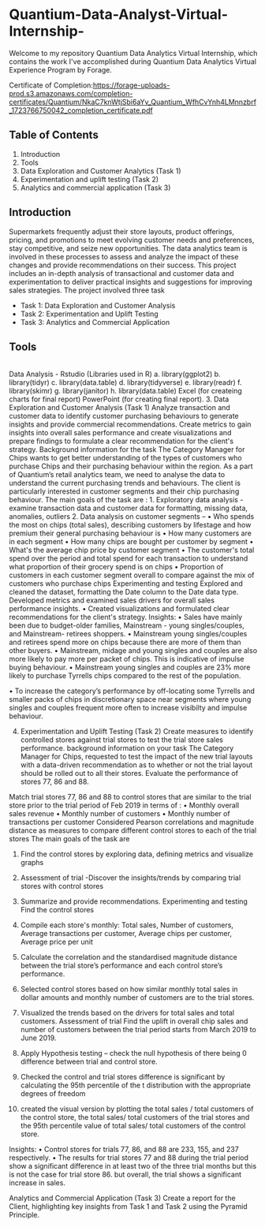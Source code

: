 # Quantium-Data-Analyst-Virtual-Internship-

Welcome to my repository Quantium Data Analytics Virtual Internship, which contains the work I've accomplished during Quantium Data Analytics Virtual Experience Program by Forage. 

Certificate of Completion:https://forage-uploads-prod.s3.amazonaws.com/completion-certificates/Quantium/NkaC7knWtjSbi6aYv_Quantium_WfhCvYnh4LMnnzbrf_1723766750042_completion_certificate.pdf

## Table of Contents
1.	Introduction 
2.	Tools
3.	Data Exploration and Customer Analytics (Task 1)
4.	Experimentation and uplift testing (Task 2)
5.	Analytics and commercial application (Task 3)

## Introduction

Supermarkets frequently adjust their store layouts, product offerings, pricing, and promotions to meet evolving customer needs and preferences, stay competitive, and seize new opportunities. The data analytics team is involved in these processes to assess and analyze the impact of these changes and provide recommendations on their success. This project includes an in-depth analysis of transactional and customer data and experimentation to deliver practical insights and suggestions for improving sales strategies. 
The project involved three task 

  * Task 1: Data Exploration and Customer Analysis
  * Task 2: Experimentation and Uplift Testing
  * Task 3: Analytics and Commercial Application

## Tools
<br/>
Data Analysis - Rstudio (Libraries used in R)
a.	library(ggplot2)
b.	library(tidyr)
c.	library(data.table)
d.	library(tidyverse)
e.	library(readr)
f.	library(skimr)
g.	library(janitor)
h.	library(data.table)
Excel (for createing charts for final report)
PowerPoint (for creating final report).
3.	Data Exploration and Customer Analysis (Task 1)
Analyze transaction and customer data to identify customer purchasing behaviours to generate insights and provide commercial recommendations. Create metrics to gain insights into overall sales performance and create visualizations and prepare findings to formulate a clear recommendation for the client's strategy.
Background information for the task
The Category Manager for Chips wants to get better understanding of the types of customers who purchase Chips and their purchasing behaviour within the region.
As a part of Quantium’s retail analytics team, we need to analyse the data to understand the current purchasing trends and behaviours. The client is particularly interested in customer segments and their chip purchasing behaviour. 
The main goals of the task are :
1.	Exploratory data analysis -examine transaction data and customer data for formatting, missing data, anomalies, outliers 
2.	Data analysis on customer segments – 
•	Who spends the most on chips (total sales), describing customers by lifestage and how premium their general purchasing behaviour is
•	How many customers are in each segment
•	How many chips are bought per customer by segment
•	What's the average chip price by customer segment
•	The customer's total spend over the period and total spend for each transaction to understand what proportion of their grocery spend is on chips
•	Proportion of customers in each customer segment overall to compare against the mix of customers who purchase chips
Experimenting and testing
Explored and cleaned the dataset, formatting the Date column to the Date data type.
Developed metrics and examined sales drivers for overall sales performance insights.
•	Created visualizations and formulated clear recommendations for the client's strategy.
Insights:
•	Sales have mainly been due to budget-older families, Mainstream - young singles/couples, and Mainstream- retirees shoppers. 
•	Mainstream young singles/couples and retirees spend more on chips because there are more of them than other buyers. 
•	Mainstream, midage and young singles and couples are also more likely to pay more per packet of chips. This is indicative of impulse buying behaviour.
•	Mainstream young singles and couples are 23% more likely to purchase Tyrrells chips compared to the rest of the population. 

•	To increase the category’s performance by off-locating some Tyrrells and smaller packs of chips in discretionary space near segments where young singles and couples frequent more often to increase visibilty and impulse behaviour.

4.	Experimentation and Uplift Testing (Task 2)
Create measures to identify controlled stores against trial stores to test the trial store sales performance.
background information on your task
The Category Manager for Chips, requested to test the impact of the new trial layouts with a data-driven recommendation as to whether or not the trial layout should be rolled out to all their stores.
Evaluate the performance of stores 77, 86 and 88. 

Match trial stores 77, 86 and 88 to control stores that are similar to the trial store prior to the trial period of Feb 2019 in terms of :
• Monthly overall sales revenue
• Monthly number of customers
• Monthly number of transactions per customer
Considered Pearson correlations and magnitude distance as measures to compare different control stores to each of the trial stores
The main goals of the task are 
1.	Find the control stores by exploring data, defining metrics and visualize graphs
2.	Assessment of trial -Discover the insights/trends by comparing trial stores with control stores
3.	Summarize and provide recommendations.
Experimenting and testing
Find the control stores
1.	Compile each store's monthly: Total sales, Number of customers, Average transactions per customer, Average chips per customer, Average price per unit
2.	Calculate the correlation and the standardised magnitude distance between the trial store’s performance and each control store’s performance. 
3.	Selected control stores based on how similar monthly total sales in dollar amounts and monthly number of customers are to the trial stores.
4.	Visualized the trends based on the drivers for total sales and total customers.
Assessment of trial 
Find the uplift in overall chip sales and number of customers between the trial period starts from March 2019 to June 2019. 

1.	Apply Hypothesis testing – check the null hypothesis of there being 0 difference between trial and control store.
2.	Checked the control and trial stores difference is significant by calculating the 95th percentile of the t distribution with the appropriate degrees of freedom 
3.	created the  visual version by plotting the total sales / total customers of the control store, the total sales/ total customers of the trial stores and the 95th percentile value of total sales/ total customers of the control store.

Insights:
•	Control stores for trials 77, 86, and 88 are 233, 155, and 237 respectively.
•	The results for trial stores 77 and 88 during the trial period show a significant difference in at least two of the three trial months but this is not the case for trial store 86. but overall, the trial shows a significant increase in sales. 

Analytics and Commercial Application (Task 3)
Create a report for the Client, highlighting key insights from Task 1 and Task 2 using the Pyramid Principle.

